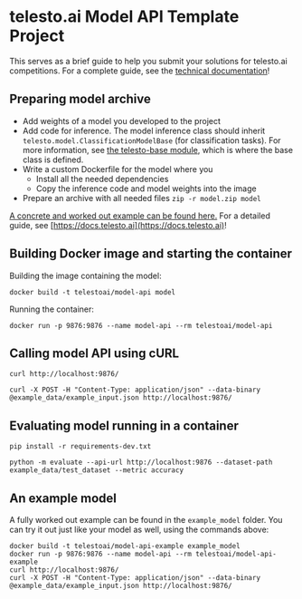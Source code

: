 # telesto.ai Model API Template Project
This serves as a brief guide to help you submit your solutions for telesto.ai competitions. For a complete guide, see the [technical documentation](https://docs.telesto.ai/)!

## Preparing model archive

* Add weights of a model you developed to the project
* Add code for inference. The model inference class should inherit `telesto.model.ClassificationModelBase` 
(for classification tasks). For more information, see [the telesto-base module](https://github.com/telesto-ai/telesto-base),
which is where the base class is defined.
* Write a custom Dockerfile for the model where you
    - Install all the needed dependencies
    - Copy the inference code and model weights into the image
* Prepare an archive with all needed files `zip -r model.zip model`

[A concrete and worked out example can be found here.](https://github.com/telesto-ai/telesto-models/tree/master/example_model)
For a detailed guide, see [https://docs.telesto.ai](https://docs.telesto.ai)!

## Building Docker image and starting the container
Building the image containing the model:
```
docker build -t telestoai/model-api model
```

Running the container:
```
docker run -p 9876:9876 --name model-api --rm telestoai/model-api
```

## Calling model API using cURL

```
curl http://localhost:9876/

curl -X POST -H "Content-Type: application/json" --data-binary @example_data/example_input.json http://localhost:9876/
```

## Evaluating model running in a container

```
pip install -r requirements-dev.txt

python -m evaluate --api-url http://localhost:9876 --dataset-path example_data/test_dataset --metric accuracy
```

## An example model
A fully worked out example can be found in the `example_model` folder. You can try it out just like your model as well, using the commands above:
```
docker build -t telestoai/model-api-example example_model
docker run -p 9876:9876 --name model-api --rm telestoai/model-api-example
curl http://localhost:9876/
curl -X POST -H "Content-Type: application/json" --data-binary @example_data/example_input.json http://localhost:9876/
```
